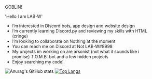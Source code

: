 GOBLIN!
 
 'Hello I am LAB-W'
-  I’m interested in Discord bots, app design and website design
-  I’m currently learning Discord.py and reviewing my skills with HTML (cringe)
-  I’m looking to collaborate on Nothing at the moment
-  You can reach me on Discord at Not LAB-W#8998
-  My projects im working on are arsonist (not what it sounds like i promise) T.O.M.B. bot and a few hidden projects
-  Enjoy searching my code!

![Anurag's GitHub stats](https://github-readme-stats.vercel.app/api?username=LAB-W404&show_icons=true&theme=merko)
[![Top Langs](https://github-readme-stats.vercel.app/api/top-langs/?username=LAB-W404&layout=compact)](https://github.com/LAB-W404/github-readme-stats)
<!---
LAB-W404/LAB-W404 is a ✨ special ✨ repository because its `README.md` (this file) appears on your GitHub profile.
You can click the Preview link to take a look at your changes.
--->
